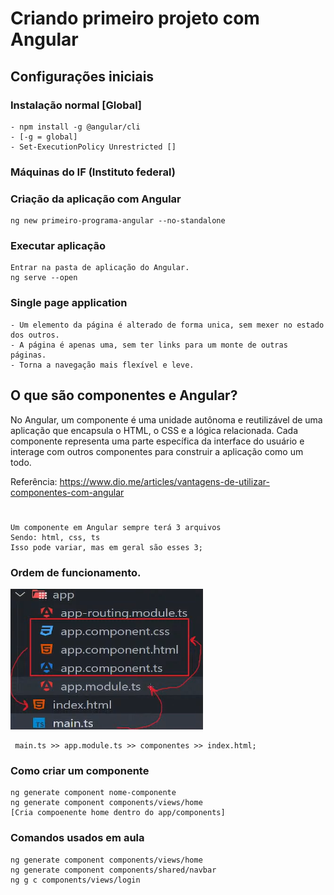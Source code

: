 # Criando primeiro projeto com Angular

## Configurações iniciais

### Instalação normal [Global]
    - npm install -g @angular/cli
    - [-g = global]
    - Set-ExecutionPolicy Unrestricted []

### Máquinas do IF (Instituto federal)

### Criação da aplicação com Angular
    ng new primeiro-programa-angular --no-standalone

### Executar aplicação
    Entrar na pasta de aplicação do Angular.
    ng serve --open

### Single page application
    - Um elemento da página é alterado de forma unica, sem mexer no estado dos outros.
    - A página é apenas uma, sem ter links para um monte de outras páginas. 
    - Torna a navegação mais flexível e leve.

## O que são componentes e Angular?
No Angular, um componente é uma unidade autônoma e reutilizável de uma aplicação que encapsula o HTML, o CSS e a lógica relacionada. Cada componente representa uma parte específica da interface do usuário e interage com outros componentes para construir a aplicação como um todo.

Referência:  https://www.dio.me/articles/vantagens-de-utilizar-componentes-com-angular

# 
    Um componente em Angular sempre terá 3 arquivos
    Sendo: html, css, ts
    Isso pode variar, mas em geral são esses 3;

### Ordem de funcionamento.
![alt text](image.png)

     main.ts >> app.module.ts >> componentes >> index.html;
    
### Como criar um componente
    ng generate component nome-componente
    ng generate component components/views/home
    [Cria compoenente home dentro do app/components]

### Comandos usados em aula
    ng generate component components/views/home
    ng generate component components/shared/navbar
    ng g c components/views/login

    
